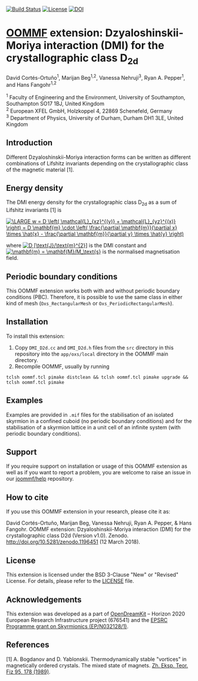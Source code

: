 [![Build Status](https://travis-ci.org/joommf/oommf-extension-dmi-d2d.svg?branch=master)](https://travis-ci.org/joommf/oommf-extension-dmi-d2d)
[![License](https://img.shields.io/badge/License-BSD%203--Clause-blue.svg)](https://opensource.org/licenses/BSD-3-Clause)
[![DOI](https://zenodo.org/badge/DOI/10.5281/zenodo.1196451.svg)](https://doi.org/10.5281/zenodo.1196451)

# [OOMMF](https://math.nist.gov/oommf/) extension: Dzyaloshinskii-Moriya interaction (DMI) for the crystallographic class D<sub>2d</sub>

David Cortés-Ortuño<sup>1</sup>, Marijan Beg<sup>1,2</sup>, Vanessa Nehruji<sup>3</sup>, Ryan A. Pepper<sup>1</sup>, and Hans Fangohr<sup>1,2</sup>

<sup>1</sup> Faculty of Engineering and the Environment, University of Southampton, Southampton SO17 1BJ, United Kingdom  
<sup>2</sup> European XFEL GmbH, Holzkoppel 4, 22869 Schenefeld, Germany  
<sup>3</sup> Department of Physics, University of Durham, Durham DH1 3LE, United Kingdom

## Introduction

Different Dzyaloshinskii-Moriya interaction forms can be written as different combinations of Lifshitz invariants depending on the crystallographic class of the magnetic material [1].

## Energy density

The DMI energy density for the crystallographic class D<sub>2d</sub> as a sum of Lifshitz invariants [1] is

<a href="https://www.codecogs.com/eqnedit.php?latex=\LARGE&space;w&space;=&space;D&space;\left(&space;\mathcal{L}_{xz}^{(y)}&space;&plus;&space;\mathcal{L}_{yz}^{(x)}&space;\right)&space;=&space;D&space;\mathbf{m}&space;\cdot&space;\left(&space;\frac{\partial&space;\mathbf{m}}{\partial&space;x}&space;\times&space;\hat{x}&space;-&space;\frac{\partial&space;\mathbf{m}}{\partial&space;y}&space;\times&space;\hat{y}&space;\right)" target="_blank"><img src="https://latex.codecogs.com/gif.latex?\LARGE&space;w&space;=&space;D&space;\left(&space;\mathcal{L}_{xz}^{(y)}&space;&plus;&space;\mathcal{L}_{yz}^{(x)}&space;\right)&space;=&space;D&space;\mathbf{m}&space;\cdot&space;\left(&space;\frac{\partial&space;\mathbf{m}}{\partial&space;x}&space;\times&space;\hat{x}&space;-&space;\frac{\partial&space;\mathbf{m}}{\partial&space;y}&space;\times&space;\hat{y}&space;\right)" title="\LARGE w = D \left( \mathcal{L}_{xz}^{(y)} + \mathcal{L}_{yz}^{(x)} \right) = D \mathbf{m} \cdot \left( \frac{\partial \mathbf{m}}{\partial x} \times \hat{x} - \frac{\partial \mathbf{m}}{\partial y} \times \hat{y} \right)" /></a>

where <a href="https://www.codecogs.com/eqnedit.php?latex=D&space;[\text{J}/\text{m}^{2}]" target="_blank"><img src="https://latex.codecogs.com/gif.latex?D&space;[\text{J}/\text{m}^{2}]" title="D [\text{J}/\text{m}^{2}]" /></a> is the DMI constant and <a href="https://www.codecogs.com/eqnedit.php?latex=\mathbf{m}&space;=&space;\mathbf{M}/M_\text{s}" target="_blank"><img src="https://latex.codecogs.com/gif.latex?\mathbf{m}&space;=&space;\mathbf{M}/M_\text{s}" title="\mathbf{m} = \mathbf{M}/M_\text{s}" /></a> is the normalised magnetisation field.

## Periodic boundary conditions

This OOMMF extension works both with and without periodic boundary conditions (PBC). Therefore, it is possible to use the same class in either kind of mesh (`Oxs_RectangularMesh` or `Oxs_PeriodicRectangularMesh`).

## Installation

To install this extension:
1. Copy `DMI_D2d.cc` and `DMI_D2d.h` files from the `src` directory in this repository into the `app/oxs/local` directory in the OOMMF main directory.
2. Recompile OOMMF, usually by running
```
tclsh oommf.tcl pimake distclean && tclsh oommf.tcl pimake upgrade && tclsh oommf.tcl pimake
```

## Examples

Examples are provided in `.mif` files for the stabilisation of an isolated skyrmion in a confined cuboid (no periodic boundary conditions) and for the stabilisation of a skyrmion lattice in a unit cell of an infinite system (with periodic boundary conditions).

## Support

If you require support on installation or usage of this OOMMF extension as well as if you want to report a problem, you are welcome to raise an issue in our [joommf/help](https://github.com/joommf/help) repository.

## How to cite

If you use this OOMMF extension in your research, please cite it as:

David Cortés-Ortuño, Marijan Beg, Vanessa Nehruji, Ryan A. Pepper, & Hans Fangohr. OOMMF extension: Dzyaloshinskii-Moriya interaction (DMI) for the crystallographic class D2d (Version v1.0). Zenodo. http://doi.org/10.5281/zenodo.1196451 (12 March 2018).

## License

This extension is licensed under the BSD 3-Clause "New" or "Revised" License. For details, please refer to the [LICENSE](LICENSE) file.

## Acknowledgements

This extension was developed as a part of [OpenDreamKit](http://opendreamkit.org/) – Horizon 2020 European Research Infrastructure project (676541) and the [EPSRC Programme grant on Skyrmionics (EP/N032128/1)](https://www.skyrmions.ac.uk/).

## References

[1] A. Bogdanov and D. Yablonskii. Thermodynamically stable "vortices" in magnetically ordered crystals. The mixed state of magnets. [Zh. Eksp. Teor. Fiz 95, 178 (1989)](http://www.jetp.ac.ru/cgi-bin/e/index/e/68/1/p101?a=list).